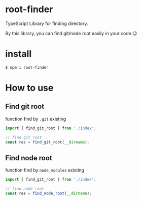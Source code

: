 # root-finder

TypeScript Library for finding directory.

By this library, you can find git/node root easily in your code.😉

# install

```bash
$ npm i root-finder
```

# How to use

## Find git root

function find by `.git` existing

```typescript
import { find_git_root } from './index';

// find git root
const res = find_git_root(__dirname);
```

## Find node root

function find by `node_modules` existing

```typescript
import { find_git_root } from './index';

// find node root
const res = find_node_root(__dirname);
```
